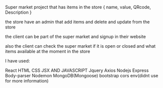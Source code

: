 Super market project that has items in the store
{
name,
value,
QRcode,
Description
}

the store have an admin that add items and delete and update from the store

the client can be part of the super market and signup in their website 

also the client can check the super market if it is open or closed and what items available at the moment in the store


I have used:

React
HTML
CSS
JSX AND JAVASCRIPT
Jquery
Axios
Nodejs
Express
Body-parser
Nodemon
MongoDB(Mongoose)
bootstrap
cors
env(didnt use for more information)
